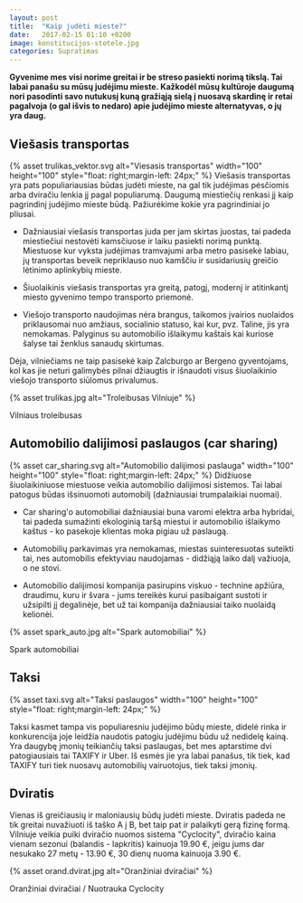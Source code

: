 ```yaml
---
layout: post
title:  "Kaip judėti mieste?"
date:   2017-02-15 01:10 +0200
image: konstitucijos-stotele.jpg
categories: Supratimas
---
```


<b>Gyvenime mes visi norime greitai ir be streso pasiekti norimą tikslą. Tai labai panašu su mūsų judėjimu mieste. Kažkodėl mūsų kultūroje daugumą nori pasodinti savo <span class="underline">nutukusį kuną</span> gražiąją sielą į nuosavą skardinę ir retai pagalvoja (o gal išvis to nedaro) apie judėjimo mieste alternatyvas, o jų yra daug.</b>

## Viešasis transportas 

{% asset trulikas_vektor.svg alt="Viesasis transportas" width="100" height="100" style="float: right;margin-left: 24px;" %}
Viešasis transportas yra pats populiariausias būdas judėti mieste, na gal tik judėjimas pėsčiomis arba dviračiu lenkia jį pagal populiarumą. Daugumą miestiečių renkasi jį kaip pagrindinį judėjimo mieste būdą. Pažiurėkime kokie yra pagrindiniai jo pliusai.

* Dažniausiai viešasis transportas juda per jam skirtas juostas, tai padeda  miestiečiui nestovėti kamsčiuose ir laiku pasiekti norimą punktą. Miestuose kur vyksta judėjimas tramvajumi arba metro pasisekė labiau, jų transportas beveik nepriklauso nuo kamščiu ir susidariusių greičio lėtinimo aplinkybių mieste.

* Šiuolaikinis viešasis transportas yra greitą, patogį, modernį ir atitinkantį miesto gyvenimo tempo transporto priemonė.

* Viešojo transporto naudojimas nėra brangus, taikomos įvairios nuolaidos priklausomai nuo amžiaus, socialinio statuso, kai kur, pvz. Taline, jis yra nemokamas.
Palyginus su automobilio išlaikymu kaštais kai kuriose šalyse tai ženklus sanaudų skirtumas.

Dėja, vilniečiams ne taip pasisekė kaip Zalcburgo ar Bergeno gyventojams, kol kas jie neturi galimybės pilnai džiaugtis ir išnaudoti visus šiuolaikinio viešojo transporto siūlomus privalumus.

{% asset trulikas.jpg alt="Troleibusas Vilniuje" %}
<div class="lighter smaller" style="margin:12px 0;">Vilniaus troleibusas</div>

## Automobilio dalijimosi paslaugos (car sharing)
{% asset car_sharing.svg alt="Automobilio dalijimosi paslauga" width="100" height="100" style="float: right;margin-left: 24px;" %}
Didžiuose šiuolaikiniuose miestuose veikia automobilio dalijimosi sistemos. Tai labai patogus būdas išsinuomoti automobilį (dažniausiai trumpalaikiai nuomai).

* Car sharing'o automobiliai dažniausiai buna varomi elektra arba hybridai, tai padeda sumažinti ekologinią taršą miestui ir automobilio išlaikymo kaštus - ko pasekoje klientas moka pigiau už paslaugą.

* Automobilių parkavimas yra nemokamas, miestas suinteresuotas suteikti tai, nes automobilis efektyviau naudojamas - didžiąją laiko dalį važiuoja, o ne stovi.

* Automobilio dalijimosi kompanija pasirupins viskuo - technine apžiūra, draudimu, kuru ir švara - jums tereikės kurui pasibaigant sustoti ir užsipilti jį degalinėje, bet už tai kompanija dažniausiai taiko nuolaidą kelionėi.

{% asset spark_auto.jpg alt="Spark automobiliai" %}
<div class="lighter smaller" style="margin:12px 0;">Spark automobiliai</div>


## Taksi
{% asset taxi.svg alt="Taksi paslaugos" width="100" height="100" style="float: right;margin-left: 24px;" %}

Taksi kasmet tampa vis populiaresniu judėjimo būdų mieste, didelė rinka ir konkurencija joje leidžia naudotis patogiu judėjimu būdu už nedidelę kainą. Yra daugybę įmonių teikiančių taksi paslaugas, bet mes aptarstime dvi patogiausiais tai TAXIFY ir Uber. Iš esmės jie yra labai panašus, tik tiek, kad TAXIFY turi tiek nuosavų automobilių vairuotojus, tiek taksi įmonių.


## Dviratis

Vienas iš greičiausių ir maloniausių būdų judėti mieste. Dviratis padeda ne tik greitai nuvažiuoti iš taško A į B, bet taip pat ir palaikyti gerą fizinę formą. Vilniuje veikia puiki dviračio nuomos sistema "Cyclocity", dviračio kaina vienam sezonui (balandis - lapkritis) kainuoja 19.90 €, jeigu jums dar nesukako 27 metų - 13.90 €, 30 dienų nuoma kainuoja  3.90 €.

{% asset orand.dvirat.jpg alt="Oranžiniai dviračiai" %}
<div class="lighter smaller" style="margin:12px 0;">Oranžiniai dviračiai /
Nuotrauka Cyclocity</div>

